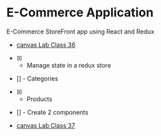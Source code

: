 # E-Commerce Application

E-Commerce StoreFront app using React and Redux

- [canvas Lab Class 36](https://canvas.instructure.com/courses/1812007/assignments/13543782)

- [x] - Manage state in a redux store
- [] - Categories
- [x] - Products
- [] - Create 2 components

- [canvas Lab Class 37](https://canvas.instructure.com/courses/1812007/assignments/13543783)